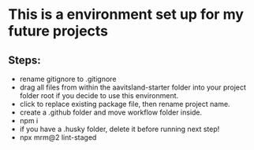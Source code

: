 # This is a environment set up for my future projects

## Steps:
- rename gitignore to .gitignore
- drag all files from within the aavitsland-starter folder into your project folder root if you decide to use this environment.
- click to replace existing package file, then rename project name. 
- create a .github folder and move workflow folder inside.
- npm i
- if you have a .husky folder, delete it before running next step!
- npx mrm@2 lint-staged
